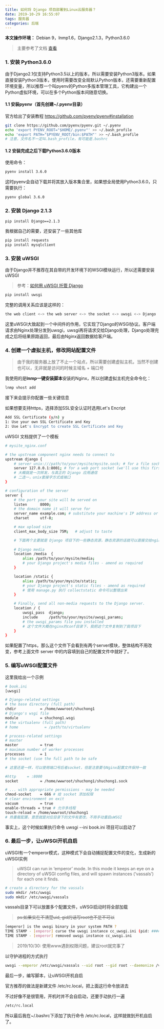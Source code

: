```yaml
---
title: 如何将 Django 项目部署到Linux云服务器？
date: 2019-10-29 16:55:07
tags: 服务器
categories: 后端
---
```


**本文操作环境：** Debian 9，lnmp1.6，Django2.1.3，Python3.6.0

> 主要参考了文档 [查看](https://uwsgi-docs.readthedocs.io/en/latest/tutorials/Django_and_nginx.html)

### 1. 安装 Python3.6.0
由于Django2.1仅支持Python3.5以上的版本，所以需要安装Python3版本。如果直接安装Python3版本，使用时需要改变全局默认Python版本，还需要重新配置环境变量，所以推荐一个叫pyenv的Python多版本管理工具，它构建出一个Python虚拟环境，可以在多个Python版本间随意切换。

<!-- more -->

#### 1.1 安装pyenv（首先创建~/.pyenv目录）

官方给出了安装教程 https://github.com/pyenv/pyenv#installation

```bash
git clone https://github.com/pyenv/pyenv.git ~/.pyenv
echo 'export PYENV_ROOT="$HOME/.pyenv"' >> ~/.bash_profile
echo 'export PATH="$PYENV_ROOT/bin:$PATH"' >> ~/.bash_profile
# 注意，文件名不一定叫.bash_profile，有可能是.bashrc
```

#### 1.2 安装完成之后下载Python3.6.0版本

使用命令：

```bash
pyenv install 3.6.0
```

这时pyenv会自动下载并将其放入版本集合里，如果想全局使用Python3.6.0，只需要执行：

```bash
pyenv global 3.6.0
```

### 2. 安装 Django 2.1.3

```bash
pip install Django==2.1.3
```

我根据自己的需要，还安装了一些其他库

```bash
pip install requests
pip install mysqlclient
```

### 3. 安装 uWSGI

由于Django并不推荐在其自带的开发环境下的WSGI模块运行，所以还需要安装uWSGI
> 参考：[如何用 uWSGI 托管 Django](https://docs.djangoproject.com/zh-hans/2.2/howto/deployment/wsgi/uwsgi/)

```bash
pip install uwsgi
```

完整的调用关系应该是这样的：

```bash
the web client <-> the web server <-> the socket <-> uwsgi <-> Django
```

这里uWSGI大致起到一个中间件的作用，它实现了Django的WSGI协议。客户端请求由Nginx处理分发到uwsgi，uwsgi再将请求交给Django处理，Django处理完成之后将结果原路返回，最后由Nginx返回数据给客户端。

### 4. 创建一个虚拟主机，修改网站配置文件
> 由于我的服务器上放了不止一个站点，所以需要创建虚拟主机，当然不创建也可以，无非就是访问的时候主域名 + 端口号

我使用的是**lnmp一键安装脚本**安装的Nginx，所以创建虚拟主机完全命令化：

```bash
lnmp vhost add
```
接下来会提示你配置一些关键信息

如果想要支持https，选择添加SSL安全认证时选用Let's Encript

```bash
Add SSL Certificate (y/n) y
1: Use your own SSL Certificate and Key
2: Use Let's Encrypt to create SSL Certificate and Key
```

uWSGI 文档提供了一个模板

```bash
# mysite_nginx.conf

# the upstream component nginx needs to connect to
upstream django {
    # server unix:///path/to/your/mysite/mysite.sock; # for a file socket
    server 127.0.0.1:8001; # for a web port socket (we'll use this first)
    # 大概就是一次转发，与真正的 Django 应用通信
    # 二选一，unix套接字方式或端口
}

# configuration of the server
server {
    # the port your site will be served on
    listen      8000;
    # the domain name it will serve for
    server_name example.com; # substitute your machine's IP address or FQDN
    charset     utf-8;

    # max upload size
    client_max_body_size 75M;   # adjust to taste

    # 下面两个主要就是 Django 项目下的一些静态资源，静态资源的话就可以直接交给nginx发送
    
    # Django media
    location /media  {
        alias /path/to/your/mysite/media;  
        # your Django project's media files - amend as required
    }

    location /static {
        alias /path/to/your/mysite/static; 
        # your Django project's static files - amend as required
        # 使用 manage.py 执行 collectstatic 命令可以整理出来
    }

    # Finally, send all non-media requests to the Django server.
    location / {
        uwsgi_pass  django;
        include     /path/to/your/mysite/uwsgi_params; 
        # the uwsgi_params file you installed 
        # 这个文件大概在nginx的conf目录下，我把这个文件复制到了我项目下
    }
}
```
如果配置了https，那么这个文件下会看到有两个server模块，整体结构不用改变，参考上面文件 server 中的内容填到自己的配置文件中就好了。


### 5. 编写uWSGI配置文件

这里我给出一个示例

```bash
# book.ini
[uwsgi]

# Django-related settings
# the base directory (full path)
chdir           = /home/wwwroot/shuchong1
# Django's wsgi file
module          = shuchong1.wsgi
# the virtualenv (full path)
# home            = /path/to/virtualenv

# process-related settings
# master
master          = true
# maximum number of worker processes
processes       = 1
# the socket (use the full path to be safe

# 这里还是一样，可以使用端口号后者socket，但是注意要与Nginx配置文件保持一致

#http     = :8000
socket          = /home/wwwroot/shuchong1/shuchong1.sock

# ... with appropriate permissions - may be needed
chmod-socket    = 666 # 给 socket 添加权限
# clear environment on exit
vacuum          = true
enable-threads = true # 允许多线程
touch-reload = /home/wwwroot/shuchong1 
# 热重载配置，意思就是对应目录下的文件有更改，不用手动重启uWSGI
```
事实上，这个时候如果执行命令 uwsgi --ini book.ini 项目可以启动了

### 6. 最后一步，让uWSGI开机自启

uWSGI有一个emperor模式，这种模式下会自动捕捉配置文件的变化，生成新的uWSGI实例

> uWSGI can run in ‘emperor’ mode. In this mode it keeps an eye on a directory of uWSGI config files, and will spawn instances (‘vassals’) for each one it finds.

```bash
# create a directory for the vassals
sudo mkdir /etc/uwsgi
sudo mkdir /etc/uwsgi/vassals
```
vassals目录下可以放置多个配置文件，uWSGI启动时将全部加载

> ~~ps:如果实在不清楚uid, gid的话写root也不是不可以~~

```bash
[emperor] is the uwsgi binary in your system PATH ?
TIME STAMP - [emperor] curse the uwsgi instance cc_uwsgi.ini (pid: ####)
TIME STAMP - [emperor] removed uwsgi instance cc_uwsgi.ini
```

> 2019/10/30: 使用www遇到权限问题，建议root就完事了

以守护进程的方式执行

```bash
uwsgi --emperor /etc/uwsgi/vassals --uid root --gid root --daemonize /var/log/uwsgi-emperor.log
```
最后一步，编写脚本，让uWSGI开机自启

官方推荐的做法是新建文件 /etc/rc.local，把上面这行命令放进去

不过好像不是很管用，开机时并不会自启动，还要手动执行一遍
```bash
/etc/rc.local
```

所以最后我在~/.bashrc下添加了执行命令 /etc/rc.local，这样就做到开机自启了。